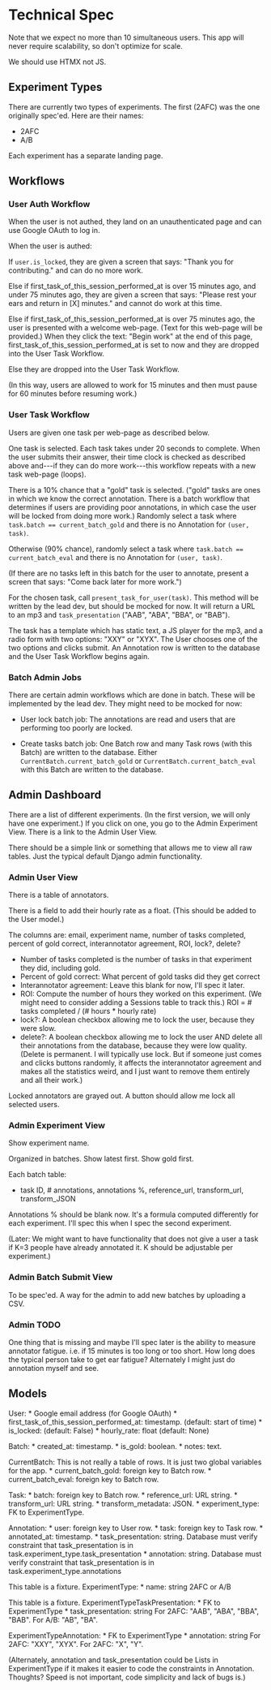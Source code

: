 # Technical Spec

Note that we expect no more than 10 simultaneous users. This app
will never require scalability, so don't optimize for scale.

We should use HTMX not JS.

## Experiment Types

There are currently two types of experiments. The first (2AFC) was
the one originally spec'ed. Here are their names:

* 2AFC
* A/B

Each experiment has a separate landing page.

## Workflows

### User Auth Workflow

When the user is not authed, they land on an unauthenticated page
and can use Google OAuth to log in.

When the user is authed:

If `user.is_locked`, they are given a screen that says: "Thank you
for contributing." and can do no more work.

Else if first_task_of_this_session_performed_at is over 15 minutes
ago, and under 75 minutes ago, they are given a screen that says:
"Please rest your ears and return in [X] minutes." and cannot do
work at this time.

Else if first_task_of_this_session_performed_at is over 75 minutes
ago, the user is presented with a welcome web-page. (Text for this
web-page will be provided.) When they click the text: "Begin work"
at the end of this page, first_task_of_this_session_performed_at
is set to now and they are dropped into the User Task Workflow.

Else they are dropped into the User Task Workflow.

(In this way, users are allowed to work for 15 minutes and then
must pause for 60 minutes before resuming work.)

### User Task Workflow

Users are given one task per web-page as described below.

One task is selected. Each task takes under 20 seconds to complete.
When the user submits their answer, their time clock is checked as
described above and---if they can do more work---this workflow
repeats with a new task web-page (loops).

There is a 10% chance that a "gold" task is selected. ("gold" tasks
are ones in which we know the correct annotation. There is a batch
workflow that determines if users are providing poor annotations,
in which case the user will be locked from doing more work.)
Randomly select a task where `task.batch == current_batch_gold` and
there is no Annotation for `(user, task)`.

Otherwise (90% chance), randomly select a task where `task.batch
== current_batch_eval` and there is no Annotation for `(user, task)`.

(If there are no tasks left in this batch for the user to annotate,
present a screen that says: "Come back later for more work.")

For the chosen task, call `present_task_for_user(task)`. This method
will be written by the lead dev, but should be mocked for now. It
will return a URL to an mp3 and `task_presentation` ("AAB", "ABA",
"BBA", or "BAB").

The task has a template which has static text, a JS player for the
mp3, and a radio form with two options: "XXY" or "XYX". The User
chooses one of the two options and clicks submit. An Annotation row
is written to the database and the User Task Workflow begins again.

### Batch Admin Jobs

There are certain admin workflows which are done in batch. These
will be implemented by the lead dev. They might need to be mocked
for now:

* User lock batch job: The annotations are read and users that are
performing too poorly are locked.

* Create tasks batch job: One Batch row and many Task rows (with
this Batch) are written to the database. Either
`CurrentBatch.current_batch_gold` or `CurrentBatch.current_batch_eval`
with this Batch are written to the database.

## Admin Dashboard

There are a list of different experiments. (In the first version, we will only have one experiment.) If you click on one, you go to the Admin Experiment View.
There is a link to the Admin User View.

There should be a simple link or something that allows me to view all raw tables.
Just the typical default Django admin functionality.

### Admin User View

There is a table of annotators.

There is a field to add their hourly rate as a float. (This should be added to the User model.)

The columns are: email, experiment name, number of tasks completed, percent of gold correct, interannotator agreement, ROI, lock?, delete?

* Number of tasks completed is the number of tasks in that experiment they did, including gold.
* Percent of gold correct: What percent of gold tasks did they get correct
* Interannotator agreement: Leave this blank for now, I'll spec it later.
* ROI: Compute the number of hours they worked on this experiment. (We might need to consider adding a Sessions table to track this.) ROI = # tasks completed / (# hours * hourly rate)
* lock?: A boolean checkbox allowing me to lock the user, because they were slow.
* delete?: A boolean checkbox allowing me to lock the user AND delete all their annotations from the database, because they were low quality. (Delete is permanent. I will typically use lock. But if someone just comes and clicks buttons randomly, it affects the interannotator agreement and makes all the statistics weird, and I just want to remove them entirely and all their work.)

Locked annotators are grayed out.
A button should allow me lock all selected users.

### Admin Experiment View

Show experiment name.

Organized in batches. Show latest first. Show gold first.

Each batch table:
* task ID, # annotations, annotations %, reference_url, transform_url, transform_JSON

Annotations % should be blank now. It's a formula computed differently
for each experiment. I'll spec this when I spec the second experiment.

(Later: We might want to have functionality that does not give a user a task if K=3 people have already annotated it. K should be adjustable per experiment.)

### Admin Batch Submit View

To be spec'ed. A way for the admin to add new batches by uploading a CSV.

### Admin TODO

One thing that is missing and maybe I'll spec later is the ability to measure annotator fatigue. i.e. if 15 minutes is too long or too short. How long does the typical person take to get ear fatigue? Alternately I might just do annotation myself and see.

## Models

User:
    * Google email address (for Google OAuth)
    * first_task_of_this_session_performed_at: timestamp.
    (default: start of time)
    * is_locked: (default: False)
    * hourly_rate: float (default: None)

Batch:
    * created_at: timestamp.
    * is_gold: boolean.
    * notes: text.

CurrentBatch:
    This is not really a table of rows. It is just two global
    variables for the app.
    * current_batch_gold: foreign key to Batch row.
    * current_batch_eval: foreign key to Batch row.

Task:
    * batch: foreign key to Batch row.
    * reference_url: URL string.
    * transform_url: URL string.
    * transform_metadata: JSON.
    * experiment_type: FK to ExperimentType.

Annotation:
    * user: foreign key to User row.
    * task: foreign key to Task row.
    * annotated_at: timestamp.
    * task_presentation: string.
        Database must verify constraint that task_presentation is in task.experiment_type.task_presentation
    * annotation: string.
        Database must verify constraint that task_presentation is in task.experiment_type.annotations

This table is a fixture.
ExperimentType:
    * name: string
        2AFC or A/B

This table is a fixture.
ExperimentTypeTaskPresentation:
    * FK to ExperimentType
    * task_presentation: string
For 2AFC: "AAB", "ABA", "BBA", "BAB".
For A/B: "AB", "BA".

ExperimentTypeAnnotation:
    * FK to ExperimentType
    * annotation: string
For 2AFC: "XXY", "XYX".
For 2AFC: "X", "Y".

(Alternately, annotation and task_presentation could be Lists in ExperimentType if it makes it easier to code the constraints in Annotation. Thoughts? Speed is not important, code simplicity and lack of bugs is.)